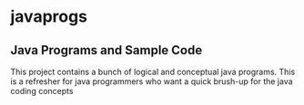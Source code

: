 # javaprogs
## Java Programs and Sample Code

This project contains a bunch of logical and conceptual java programs. 
This is a refresher for java programmers who want a quick brush-up for the java coding concepts
